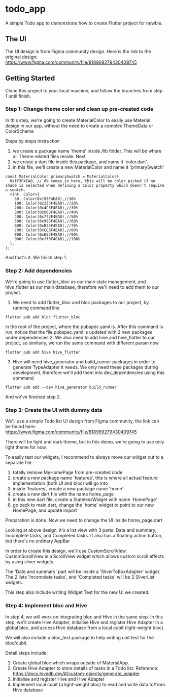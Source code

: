 # todo_app

A simple Todo app to demonstrate how to create Flutter project for newbie.

## The UI
The UI design is from Figma community design. Here is the link to the original design: https://www.figma.com/community/file/818969279430409745

## Getting Started

Clone this project to your local machine, and follow the branches from step 1 until finish.

### Step 1: Change theme color and clean up pre-created code
In this step, we're going to create MaterialColor to easily use Material design in our app, without the need to create a complex ThemeData or ColorScheme 

Steps by steps instruction
1. we create a package name 'theme' inside /lib folder. This will be where all Theme related files reside.
Next
2. we create a dart file inside this package, and name it 'color.dart'.
3. in this file, we'll create a new MaterialColor and name it 'primarySwatch'
```
const MaterialColor primarySwatch = MaterialColor(
  0xff3F4EA0, // 0% comes in here, this will be color picked if no shade is selected when defining a Color property which doesn’t require a swatch.
  <int, Color>{
    50: Color(0x193F4EA0),//10%
    100: Color(0x333F4EA0),//20%
    200: Color(0x4C3F4EA0),//30%
    300: Color(0x663F4EA0),//40%
    400: Color(0x7f3F4EA0),//50%
    500: Color(0x993F4EA0),//60%
    600: Color(0xB23F4EA0),//70%
    700: Color(0xCC3F4EA0),//80%
    800: Color(0xE53F4EA0),//90%
    900: Color(0xff3F4EA0),//100%
  },
);
```
And that's it. We finish step 1.

### Step 2: Add dependencies
We're going to use flutter_bloc as our main state management, and hive_flutter as our main database, therefore we'll need to add them to our project.

1. We need to add flutter_bloc and bloc packages to our project, by running command line
```
flutter pub add bloc flutter_bloc
```
in the root of the project, where the pubspec.yaml is. After this command is run, notice that the file pubspec.yaml is updated with 2 new packages under dependencies
2. We also need to add hive and hive_flutter to our project, so similarly, we run the same command with different param now
```
flutter pub add hive hive_flutter
```
3. Hive will need hive_generator and build_runner packages in order to generate TypeAdapter it needs. We only need these packages during development, therefore we'll add them into dev_dependencies using this command
```
flutter pub add --dev hive_generator build_runner
```
And we've finished step 2.

### Step 3: Create the UI with dummy data
We'll use a simple Todo list UI design from Figma community, the link can be found here: https://www.figma.com/community/file/818969279430409745

There will be light and dark theme, but in this demo, we're going to use only light theme for now.

To easily test our widgets, I recommend to always move our widget out to a separate file.
1. totally remove MyHomePage from pre-created code
2. create a new package name 'features', this is where all actual feature implementation (both UI and bloc) will go into
3. inside 'features', create a new package name 'home'
4. create a new dart file with the name home_page
5. in this new dart file, create a StatelessWidget with name 'HomePage'
6. go back to main.dart, change the 'home' widget to point to our new HomePage, and update import

Preparation is done. Now we need to change the UI inside home_page.dart

Looking at above design, it's a list view with 3 parts: Date and summary, Incomplete tasks, and Completed tasks. It also has a floating action button, but there's no ordinary AppBar

In order to create this design, we'll use CustomScrollView. CustomScrollView is a ScrollView widget which allows custom scroll effects by using sliver widgets.

The 'Date and summary' part will be inside a 'SliverToBoxAdapter' widget. The 2 lists 'Incomplete tasks', and 'Completed tasks' will be 2 SliverList widgets.

This step also include writing Widget Test for the new UI we created.

### Step 4: Implement bloc and Hive
In step 4, we will work on integrating bloc and Hive in the same step. In this step, we'll create Hive Adapter, initialise Hive and register Hive Adapter in a global bloc, and access Hive database from a local cubit (light-weight bloc).

We will also include a bloc_test package to help writing unit test for the bloc/cubit.

Detail steps include:
1. Create global bloc which wraps outside of MaterialApp.
2. Create Hive Adapter to store details of tasks in a Todo list. Reference: https://docs.hivedb.dev/#/custom-objects/generate_adapter
3. Initialise and register Hive and Hive Adapter
4. Implement local cubit (a light-weight bloc) to read and write data to/from Hive database
